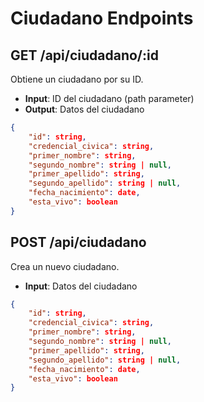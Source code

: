 # Ciudadano Endpoints

## GET /api/ciudadano/:id
Obtiene un ciudadano por su ID.
- **Input**: ID del ciudadano (path parameter)
- **Output**: Datos del ciudadano
```json
{
    "id": string,
    "credencial_civica": string,
    "primer_nombre": string,
    "segundo_nombre": string | null,
    "primer_apellido": string,
    "segundo_apellido": string | null,
    "fecha_nacimiento": date,
    "esta_vivo": boolean
}
```
## POST /api/ciudadano
Crea un nuevo ciudadano.
- **Input**: Datos del ciudadano
```json
{
    "id": string,
    "credencial_civica": string,
    "primer_nombre": string,
    "segundo_nombre": string | null,
    "primer_apellido": string,
    "segundo_apellido": string | null,
    "fecha_nacimiento": date,
    "esta_vivo": boolean
}
```
